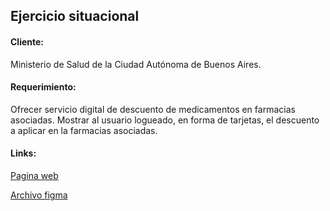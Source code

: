 


## Ejercicio situacional

#### Cliente: 

Ministerio de Salud de la Ciudad Autónoma de Buenos Aires.

#### Requerimiento:

Ofrecer servicio digital de descuento de medicamentos en farmacias asociadas.
Mostrar al usuario logueado, en forma de tarjetas, el descuento a aplicar en la
farmacias asociadas.

#### Links:

[Pagina web](https://tomastoloza.github.io/ejercicio-situacional-ciu/)

[Archivo figma](https://github.com/tomastoloza/ejercicio-situacional-ciu/blob/main/Tomas%20Toloza%20Ejercicio%20situacional.fig)

